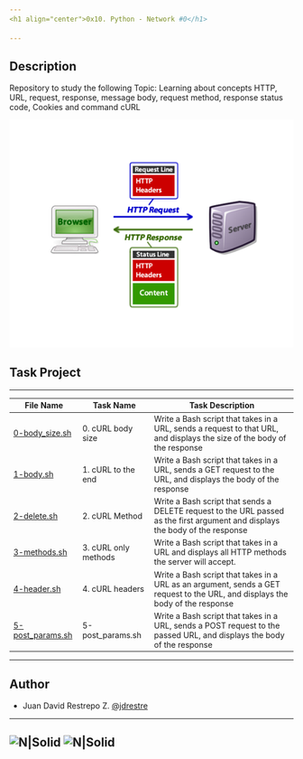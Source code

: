 ```yaml
---
<h1 align="center">0x10. Python - Network #0</h1>

---
```


## Description
Repository to study the following Topic: Learning about concepts HTTP, URL, request, response, message body, request method, response status code, Cookies and command cURL

![N|Solid](https://github.com/jdrestre/pictures-holberton-projects/blob/master/0x10.%20Python%20-%20Network%20%230/Request%20and%20Response%20HTTP.png)


## Task Project
---
File Name|Task Name|Task Description
---|---|---
[0-body_size.sh](https://github.com/jdrestre/holbertonschool-higher_level_programming/tree/master/0x10-python-network_0/0-body_size.sh)|0. cURL body size|Write a Bash script that takes in a URL, sends a request to that URL, and displays the size of the body of the response
[1-body.sh](https://github.com/jdrestre/holbertonschool-higher_level_programming/tree/master/0x10-python-network_0/1-body.sh)|1. cURL to the end|Write a Bash script that takes in a URL, sends a GET request to the URL, and displays the body of the response
[2-delete.sh](https://github.com/jdrestre/holbertonschool-higher_level_programming/tree/master/0x10-python-network_0/2-delete.sh)|2. cURL Method|Write a Bash script that sends a DELETE request to the URL passed as the first argument and displays the body of the response
[3-methods.sh](https://github.com/jdrestre/holbertonschool-higher_level_programming/tree/master/0x10-python-network_0/3-methods.sh)|3. cURL only methods|Write a Bash script that takes in a URL and displays all HTTP methods the server will accept.
[4-header.sh](https://github.com/jdrestre/holbertonschool-higher_level_programming/tree/master/0x10-python-network_0/4-header.sh)|4. cURL headers|Write a Bash script that takes in a URL as an argument, sends a GET request to the URL, and displays the body of the response
[5-post_params.sh](https://github.com/jdrestre/holbertonschool-higher_level_programming/tree/master/0x10-python-network_0/5-post_params.sh)|5-post_params.sh|Write a Bash script that takes in a URL, sends a POST request to the passed URL, and displays the body of the response



---
## Author

- Juan David Restrepo Z. [@jdrestre](https://twitter.com/jdrestre)

---
![N|Solid](https://www.holbertonschool.com/holberton-logo.png) ![N|Solid](https://intranet.hbtn.io/assets/holberton-logo-coral-27055cb2f875eb10bf3b3942e52a24581bc0667695bdc856d4f08b469b678000.png)
---
